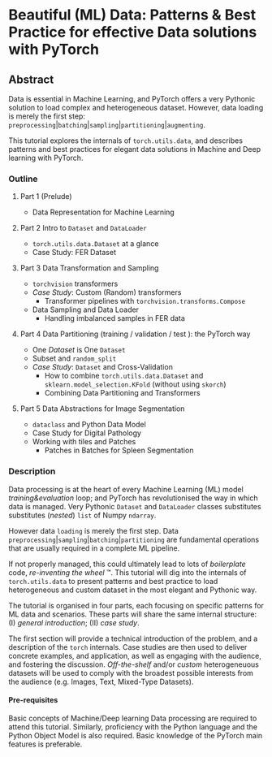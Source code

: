 # Beautiful (ML) Data: Patterns & Best Practice for effective Data solutions with PyTorch

## Abstract

Data is essential in Machine Learning, and PyTorch offers a very Pythonic solution to load complex and heterogeneous dataset.
However, data loading is merely the first step: `preprocessing`|`batching`|`sampling`|`partitioning`|`augmenting`.

This tutorial explores the internals of `torch.utils.data`, and describes patterns and best practices for elegant data solutions
in Machine and Deep learning with PyTorch.

### Outline

1. Part 1 (Prelude)
    * Data Representation for Machine Learning

2. Part 2 Intro to `Dataset` and `DataLoader`
    * `torch.utils.data.Dataset` at a glance
    * Case Study: FER Dataset

3. Part 3 Data Transformation and Sampling
    * `torchvision` transformers
    * _Case Study_: Custom (Random) transformers
        * Transformer pipelines with `torchvision.transforms.Compose`
    * Data Sampling and Data Loader
        * Handling imbalanced samples in FER data

4. Part 4 Data Partitioning (training / validation / test ): the PyTorch way
    * One _Dataset_ is One `Dataset`
    * Subset and `random_split`
    * _Case Study_: `Dataset` and Cross-Validation
        * How to combine `torch.utils.data.Dataset` and `sklearn.model_selection.KFold` (without using `skorch`)
        * Combining Data Partitioning and Transformers

5. Part 5 Data Abstractions for Image Segmentation
    * `dataclass` and Python Data Model
    * Case Study for Digital Pathology
    * Working with tiles and Patches
        * Patches in Batches for Spleen Segmentation


### Description

Data processing is at the heart of every Machine Learning (ML) model _training&evaluation_ loop; and PyTorch has revolutionised the way in which data is managed.
Very Pythonic `Dataset` and `DataLoader` classes substitutes substitutes (_nested_) `list` of Numpy `ndarray`.

However data `loading` is merely the first step. Data `preprocessing`|`sampling`|`batching`|`partitioning` are fundamental operations that are usually required in a complete ML pipeline.

If not properly managed, this could ultimately lead to lots of _boilerplate_ code,  _re-inventing the wheel_ ™.
This tutorial will dig into the internals of `torch.utils.data` to present patterns and best practice to load heterogeneous and custom dataset in the most elegant and Pythonic way.

The tutorial is organised in four parts, each focusing on specific patterns for ML data and scenarios.
These parts will share the same internal structure: (I) _general introduction_; (II) _case study_.

The first section will provide a technical introduction of the problem, and a description of the `torch` internals.
Case studies are then used to deliver concrete examples, and application, as well as engaging with the audience, and fostering the discussion.
_Off-the-shelf_ and/or _custom_ heterogeneuous datasets will be used to comply with the broadest possible interests from the audience
(e.g. Images, Text, Mixed-Type Datasets).

#### Pre-requisites

Basic concepts of Machine/Deep learning Data processing are required to attend this tutorial. Similarly, proficiency with the Python language and
the Python Object Model is also required. Basic knowledge of the PyTorch main features is preferable.
